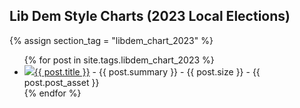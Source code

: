 ## Lib Dem Style Charts (2023 Local Elections)

{% assign section_tag = "libdem_chart_2023" %}

<ul>
  {% for post in site.tags.libdem_chart_2023 %}
    <li><img src="/assets/{{ section_tag }}/{{ page.asset }}"><a href="{{ post.url }}">{{ post.title }}</a> - {{ post.summary }} - {{ post.size }} - {{ post.post_asset }}</li>
  {% endfor %}
</ul>
